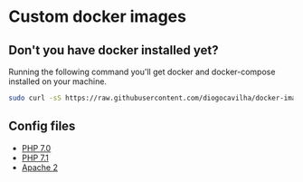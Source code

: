 # Custom docker images

## Don't you have docker installed yet?

Running the following command you'll get docker and docker-compose installed on your machine.

```sh
sudo curl -sS https://raw.githubusercontent.com/diogocavilha/docker-images/docker.sh | sh
```

## Config files

- [PHP 7.0](https://github.com/diogocavilha/docker-images/tree/master/php/7.0)
- [PHP 7.1](https://github.com/diogocavilha/docker-images/tree/master/php/7.1)
- [Apache 2](https://github.com/diogocavilha/docker-images/tree/master/apache)
